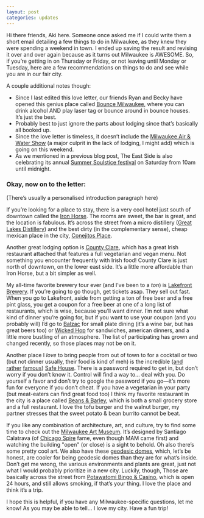 ```yaml
---
layout: post
categories: updates
---
```


Hi there friends, Aki here. Someone once asked me if I could write them a short
email detailing a few things to do in Milwaukee, as they knew they were spending
a weekend in town. I ended up saving the result and revising it over and over
again because as it turns out Milwaukee is AWESOME. So, if you’re getting in on
Thursday or Friday, or not leaving until Monday or Tuesday, here are a few
recommendations on things to do and see while you are in our fair city.

A couple additional notes though:
 
- Since I last edited this love letter, our friends Ryan and Becky have opened
this genius place called [Bounce Milwaukee](http://www.bouncemilwaukee.com/),
where you can drink alcohol AND play laser tag or bounce around in bounce
houses. It’s just the best.
- Probably best to just ignore the parts about lodging since that’s basically
all booked up.
- Since the love letter is timeless, it doesn’t include the
[Milwaukee Air & Water Show](http://www.milwaukeeairshow.com/) (a major culprit
in the lack of lodging, I might add) which is going on this weekend.
- As we mentioned in a previous blog post, The East Side is also celebrating its
annual [Summer Soulstice festival](www.theeastside.org/categories/7-summer-soulstice/documents/12-the-summer-soulstice-music-festival)
on Saturday from 10am until midnight.

### Okay, now on to the letter:

(There’s usually a personalised introduction paragraph here)

If you’re looking for a place to stay, there is a very cool hotel just south of
downtown called the [Iron Horse](http://www.theironhorsehotel.com/). The rooms
are sweet, the bar is great, and the location is fabulous. It’s across the
street from a micro distillery
([Great Lakes Distillery](http://www.greatlakesdistillery.com/)) and the best
dirty (in the complementary sense), cheap mexican place in the city,
[Conejitos Place](http://conejitos-place.com/).

Another great lodging option is
[County Clare](http://www.countyclare-inn.com/Guesthouse.html), which has a
great Irish restaurant attached that features a full vegetarian and vegan menu.
Not something you encounter frequently with Irish food! County Clare is just
north of downtown, on the lower east side. It’s a little more affordable than
Iron Horse, but a bit simpler as well.

My all-time favorite brewery tour ever (and I’ve been to a *ton*) is 
[Lakefront Brewery](http://www.lakefrontbrewery.com/tour). If you’re going to go 
though, get tickets asap. They sell out fast. When you go to Lakefront, aside 
from getting a ton of free beer and a free pint glass, you get a coupon for a 
free beer at one of a long list of restaurants, which is wise, because you’ll 
want dinner. I’m not sure what kind of dinner you’re going for, but if you want 
to use your coupon (and you probably will) I’d go to 
[Balzac](http://balzacwinebar.com/) for small plate dining (it’s a wine bar, but 
has great beers too) or [Wicked Hop](http://www.thewickedhop.com/) for 
sandwiches, american dinners, and a little more bustling of an atmosphere. The 
list of participating has grown and changed recently, so those places may not 
be on it. 

Another place I *love* to bring people from out of town to for a cocktail or two
(but not dinner usually, their food is kind of meh) is the incredible 
([and](http://www.independent.co.uk/travel/news-and-advice/wisconsin-hog-heaven-865615.html)
[rather](http://www.huffingtonpost.com/2011/11/02/coolhunting-weird-wisconsin-episode-4_n_1032721.html?ref=travel&ncid=edlinkusaolp00000008)
[famous](http://www.wired.com/magazine/2011/01/st_hiddenplaces/?pid=4536&viewall=true))
[Safe House](http://www.safe-house.com/). There is a password required to get 
in, but don’t worry if you don’t know it. Control will find a way to… deal with
you. Do yourself a favor and don’t try to google the password if you go—it’s 
more fun for everyone if you don’t cheat. If you have a vegetarian in your party
(but meat-eaters can find great food too) I think my favorite restaurant in the
city is a place called [Beans & Barley](http://www.beansandbarley.com/), which 
is both a small grocery store and a full restaurant. I love the tofu burger and 
the walnut burger, my partner stresses that the sweet potato & bean burrito
cannot be beat. 

If you like any combination of architecture, art, and culture, try to find some 
time to check out the [Milwaukee Art Museum](http://mam.org/). It’s designed by 
Santiago Calatrava (of [Chicago Spire](http://en.wikipedia.org/wiki/Chicago_Spire)
fame, even though MAM came first) and watching the building "open" (or close)
is a sight to behold. Oh also there’s some pretty cool art. We also have these 
[geodesic domes](http://county.milwaukee.gov/MitchellParkConserva10116.htm), 
which, let’s be honest, are cooler for being geodesic domes than they are for 
what’s inside. Don’t get me wrong, the various environments and plants are
great, just not what I would probably prioritize in a new city. Luckily, though,
Those are basically across the street from
[Potawatomi Bingo & Casino](http://www.paysbig.com/), which is open 24 hours,
and still allows smoking, if that’s your thing. I love the place and think it’s
a trip. 


I hope this is helpful, if you have any Milwaukee-specific questions,
let me know! As you may be able to tell… I love my city. Have a fun trip!
